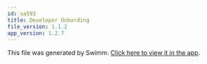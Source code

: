 ```yaml
---
id: xa593
title: Developer Onbording
file_version: 1.1.2
app_version: 1.2.7
---
```


This file was generated by Swimm. [Click here to view it in the app](https://app.swimm.io/repos/Z2l0aHViJTNBJTNBZmFzdGdlb2FwaSUzQSUzQWdlb2JleW9uZA==/playlists/xa593).
